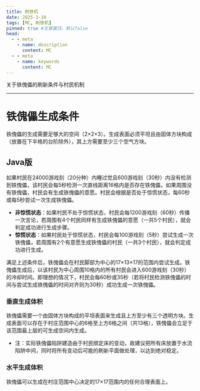 ```yaml
---
title: 刷铁机
date: 2025-3-10
tags: [MC, 刷铁机]
pinned: true #文章置顶，默认false
head:
  - - meta
    - name: description
      content: MC
  - - meta
    - name: keywords
      content: MC
---
```


关于铁傀儡的刷新条件与村民机制

---

# 铁傀儡生成条件
铁傀儡的生成需要足够大的空间（2×2×3）。生成表面必须平坦且由固体方块构成（放置在下半格的台阶除外），其上方需要至少三个空气方块。
## Java版
如果村民在24000游戏刻（20分种）内睡过觉且600游戏刻（30秒）内没有检测到铁傀儡，该村民会每5秒检测一次直线距离16格内是否存在铁傀儡，如果周围没有铁傀儡，村民会有生成铁傀儡的意愿。村民会根据是否处于惊慌状态，每60秒或每5秒尝试一次生成铁傀儡。

- **非惊慌状态**：如果村民不处于惊慌状态，村民会每1200游戏刻（60秒）传播一次言论，若周围有4个村民同样有生成铁傀儡的意愿（一共5个村民），就会判定成功进行生成步骤。
- **惊慌状态**：如果村民处于惊慌状态，村民会每100游戏刻（5秒）尝试生成一次铁傀儡，若周围有2个有意愿生成铁傀儡的村民（一共3个村民），就会判定成功进行生成。

满足上述条件后，铁傀儡会在村民脚部为中心的17×13×17的范围内尝试生成。铁傀儡生成后，以该村民为中心周围10格内的所有村民会进入600游戏刻（30秒）的冷却时间。即理想的情况下，村民会每60秒或35秒（若将村民检测铁傀儡的时间与尝试生成铁傀儡的时间对齐则为30秒）成功生成一次铁傀儡。


### 垂直生成体积
铁傀儡需要一个由固体方块构成的平坦表面来生成且上方至少有三个透明方块。生成表面可以存在于村庄范围中心的6格至上方6格之间（共13格），铁傀儡会立足于该范围最上层的可生成空间内生成。

- 注：实际铁傀儡陷阱建造由于村民绑定床的变动，故建议把所有床放置于水流陷阱中间，同时将所有变动后可能的刷新平面做处理，以达到绝对稳定。

### 水平生成体积
铁傀儡可以生成在村庄范围中心决定的17×17范围内的任何合理表面上。